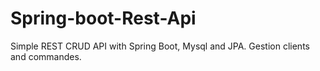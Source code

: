 # Spring-boot-Rest-Api
Simple REST CRUD API with Spring Boot, Mysql and JPA.
Gestion clients and commandes.
